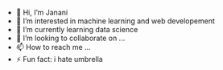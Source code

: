 - 👋 Hi, I’m Janani
- 👀 I’m interested in machine learning and web developement 
- 🌱 I’m currently learning data science 
- 💞️ I’m looking to collaborate on ...
- 📫 How to reach me ...
- ⚡ Fun fact: i hate umbrella

<!---
Janani0231/Janani0231 is a ✨ special ✨ repository because its `README.md` (this file) appears on your GitHub profile.
You can click the Preview link to take a look at your changes.
--->
